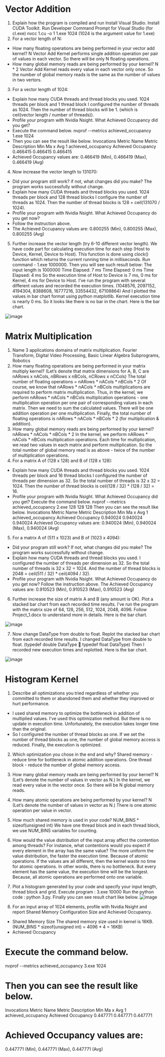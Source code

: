 # Vector Addition
 
1.	Explain how the program is compiled and run
Install Visual Studio.
Install CUDA Toolkit.
Run Developer Command Prompt for Visual Studio (for cl.exe)
nvcc 1.cu -o 1
1.exe 1024 (1024 is the argument value for 1.exe)
2.	For a vector length of N:
-	How many floating operations are being performed in your vector add kernel?
N
Vector Add Kernel performs single addition operation per pair of values in each vector.
So there will be only N floating operations.
-	How many global memory reads are being performed by your kernel?
N * 2
Vector Add Kernel reads every value in each vector only once.
So the number of global memory reads is the same as the number of values in two vertors.
3.	For a vector length of 1024:
-	Explain how many CUDA threads and thread blocks you used.
1024 threads per block and 1 thread block
I configured the number of threads as 1024.
Then the number of thread blocks will be 1. (which is ceil(vector length / number of threads)).
-	Profile your program with Nvidia Nsight. What Achieved Occupancy did you get?
- Execute the command below.
nvprof --metrics achieved_occupancy 1.exe 1024
- Then you can see the result like below.
Invocations                      Metric Name          Metric Description         Min             Ma x             Avg
          1                achieved_occupancy          Achieved Occupancy      0.466415    0.466415    0.466415
- Achieved Occupancy values are:
0.466419 (Min), 0.466419 (Max), 0.466419 (Avg)
4.	Now increase the vector length to 131070:
-	Did your program still work? if not, what changes did you make?
The program works successfully without change.
-	Explain how many CUDA threads and thread blocks you used.
1024 threads per block and 128 thread blocks
I configure the number of threads as 1024.
Then the number of thread blocks is 128 = ceil(131070 / 1024).
-	Profile your program with Nvidia Nsight. What Achieved Occupancy do you get now?
- Follow the instruction above.
- The Achieved Occupancy values are:
0.800255 (Min), 0.800255 (Max), 0.800255 (Avg)
5.	Further increase the vector length (try 6-10 different vector length).
We have code part for calculating execution time for each step (Host to Device, Kernel, Device to Host). This function is done using clock() function which returns the current running time in milliseconds.
Run command - 1.exe 1000000. Then you will see such result below:
The input length is 1000000
	Time Elapsed: 7 ms
	Time Elapsed: 0 ms
	Time Elapsed: 4 ms
So the execution time of Host to Device is 7 ms, 0 ms for Kernel, 4 ms for Device to Host.
I’ve run the program with several different values and recorded the execution times. (1048576, 2097152, 4194304, 8388608, 16777216, 33554432, 67108864)
And I plotted the values in bar chart format using python matplotlib.
Kernel execution time is nearly 0 ms. So it looks like there is no bar in the chart.
Here is the bar chart.

![image](https://user-images.githubusercontent.com/121934188/211290291-be9cf1c6-79f6-442d-85e6-567c9325b0c2.png)


# Matrix Multiplication

1.	Name 3 applications domains of matrix multiplication.
Fourier Transform, Digital Video Processing, Basic Linear Algebra Subprograms, Robotics
2.	How many floating operations are being performed in your matrix multiply kernel?
(Let’s denote that matrix dimensions for A, B, C are nARows x nACols, nBRows x nBCols, nCRows x nCCols)
The total number of floating operations = nARows * nACols * nBCols * 2
Of course, we know that nARows * nACols * nBCols multiplications are required to perform matrix multiplication.
Thus, in the kernel, we perform nARows * nACols * nBCols multiplication operations - one multiplication operation per one pair of corresponding values in each matrix.
Then we need to sum the calculated values. There will be one addition operation per one multiplication.
Finally, the total number of floating operations is nARows * nACols * nBCols * 2 (for multiplication & addition).
3.	How many global memory reads are being performed by your kernel?
nARows * nACols * nBCols * 2
In the kernel, we perform nARows * nACols * nBCols multiplication operations.
Each time for multiplication, we read two values in each matrix and perform multiplication.
So the total number of global memory read is as above - twice of the number of multiplication operations.
4.	For a matrix A of (128 x 128) and B of (128 x 128):
-	Explain how many CUDA threads and thread blocks you used.
1024 threads per block and 16 thread blocks
I configured the number of threads per dimension as 32. So the total number of threads is 32 x 32 = 1024.
Then the number of thread blocks is ceil(128 / 32) * (128 / 32) = 16.
-	Profile your program with Nvidia Nsight. What Achieved Occupancy did you get?
  Execute the command below.
nvprof --metrics achieved_occupancy 2.exe 128 128 128
  Then you can see the result like below.
Invocations                      Metric Name          Metric Description         Min             Ma x             Avg
          1                achieved_occupancy          Achieved Occupancy      0.940024    0.940024    0.940024
  Achieved Occupancy values are:
0.940024 (Min), 0.940024 (Max), 0.940024 (Avg)
5.	For a matrix A of (511 x 1023) and B of (1023 x 4094):
-	Did your program still work? If not, what changes did you make?
The program works successfully without change.
-	Explain how many CUDA threads and thread blocks you used.
I configured the number of threads per dimension as 32. So the total number of threads is 32 x 32 = 1024.
And the number of thread blocks is 2048 = ceil(511 / 32) * ceil(4094 / 32).
-	Profile your program with Nvidia Nsight. What Achieved Occupancy do you get now?
  Follow the instruction above.
  The Achieved Occupancy values are:
0.910523 (Min), 0.910523 (Max), 0.910523 (Avg)
6.	Further increase the size of matrix A and B (any amount is OK). Plot a stacked bar chart from each recorded time results.
I’ve run the program with the matrix size of 64, 128,  256, 512, 1024, 2048, 4096.
Follow Project_1.docx to understand more in details.
Here is the bar chart.

![image](https://user-images.githubusercontent.com/121934188/211290502-8badd632-413c-4d55-a89a-a1507c6e88f1.png)

7.	Now change DataType from double to float. Replot the stacked bar chart from each recorded time results.
I changed DataType from double to float. (typedef double DataType  typedef float DataType)
Then I recorded new execution times and replotted.
Here is the bar chart.

![image](https://user-images.githubusercontent.com/121934188/211290531-84a249bd-7522-48e5-8da3-350a9a311665.png)

# Histogram Kernel

1.	Describe all optimizations you tried regardless of whether you committed to them or abandoned them and whether they improved or hurt performance.
-	I used shared memory to optimize the bottleneck in addition of multiplied values.
I’ve used this optimization method. But there is no update in execution time.
Unfortunately, the execution takes longer time than the original.
-	So I configured the number of thread blocks as one.
If we set the number of thread blocks as one, the number of global memory access is reduced.
Finally, the execution is optimized.
2.	Which optimization you chose in the end and why?
Shared memory - reduce time for bottleneck in atomic addition operations.
One thread block - reduce the number of global memory access.
3.	How many global memory reads are being performed by your kernel?
N (Let’s denote the number of values in vector as N.)
In the kernel, we read every value in the vector once.
So there will be N global memory reads.
4.	How many atomic operations are being performed by your kernel?
N (Let’s denote the number of values in vector as N.)
There is one atomic operation per value in vector.
5.	How much shared memory is used in your code?
NUM_BINS * sizeof(unsigned int)
We have one thread block and in each thread block, we use NUM_BINS variables for counting.
6.	How would the value distribution of the input array affect the contention among threads? For instance, what contentions would you expect if every element in the array has the same value?
The more uniform the value distribution, the faster the execution time. Because of atomic operations. If the values are all different, then the kernel waste no time for atomic operations. In other words, there is no bottleneck.
But every element has the same value, the execution time will be the longest. Because, all atomic operations are performed onto one variable.
7.	Plot a histogram generated by your code and specify your input length, thread block and grid.
Execute program : 3.exe 10000
Run the python code : python 3.py. Finally you can see result chart like below.
![image](https://user-images.githubusercontent.com/121934188/211290682-25e3ca04-b5e8-4494-a95b-514464aef5ba.png)

8.	For an input array of 1024 elements, profile with Nvidia Nsight and report Shared Memory Configuration Size and Achieved Occupancy.
-	Shared Memory Size
The shared memory size used in kernel is 16KB. (NUM_BINS * sizeof(unsigned int) = 4096 * 4 = 16KB)
-	Achieved Occupancy
# Execute the command below.
nvprof --metrics achieved_occupancy 3.exe 1024
# Then you can see the result like below.
Invocations                      Metric Name          Metric Description         Min             Ma x             Avg
          1                achieved_occupancy          Achieved Occupancy      0.447771    0.447771    0.447771
# Achieved Occupancy values are:
0.447771 (Min), 0.447771 (Max), 0.447771 (Avg)



